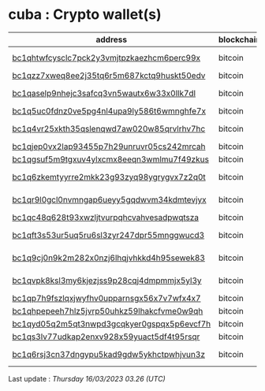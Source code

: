# cuba : Crypto wallet(s)

| address | blockchain | Balance |
|---|---|---|
| [bc1qhtwfcysclc7pck2y3vmjtpzkaezhcm6perc99x](https://www.blockchain.com/explorer/addresses/btc/bc1qhtwfcysclc7pck2y3vmjtpzkaezhcm6perc99x) | bitcoin | $ 13353784 |
| [bc1qzz7xweq8ee2j35tq6r5m687kctq9huskt50edv](https://www.blockchain.com/explorer/addresses/btc/bc1qzz7xweq8ee2j35tq6r5m687kctq9huskt50edv) | bitcoin | $ 798321 |
| [bc1qaselp9nhejc3safcq3vn5wautx6w33x0llk7dl](https://www.blockchain.com/explorer/addresses/btc/bc1qaselp9nhejc3safcq3vn5wautx6w33x0llk7dl) | bitcoin | $ 1162302 |
| [bc1q5uc0fdnz0ve5pg4nl4upa9ly586t6wmnghfe7x](https://www.blockchain.com/explorer/addresses/btc/bc1q5uc0fdnz0ve5pg4nl4upa9ly586t6wmnghfe7x) | bitcoin | $ 983731 |
| [bc1q4vr25xkth35qslenqwd7aw020w85qrvlrhv7hc](https://www.blockchain.com/explorer/addresses/btc/bc1q4vr25xkth35qslenqwd7aw020w85qrvlrhv7hc) | bitcoin | $ 1590573 |
| [bc1qjep0vx2lap93455p7h29unruvr05cs242mrcah](https://www.blockchain.com/explorer/addresses/btc/bc1qjep0vx2lap93455p7h29unruvr05cs242mrcah) | bitcoin | $ 0 |
| [bc1qgsuf5m9tgxuv4ylxcmx8eeqn3wmlmu7f49zkus](https://www.blockchain.com/explorer/addresses/btc/bc1qgsuf5m9tgxuv4ylxcmx8eeqn3wmlmu7f49zkus) | bitcoin | $ 457098 |
| [bc1q6zkemtyyrre2mkk23g93zyq98ygrygvx7z2q0t](https://www.blockchain.com/explorer/addresses/btc/bc1q6zkemtyyrre2mkk23g93zyq98ygrygvx7z2q0t) | bitcoin | $ 10163533 |
| [bc1qr9l0gcl0nvmngap6ueyy5gqdwvm34kdmtevjyx](https://www.blockchain.com/explorer/addresses/btc/bc1qr9l0gcl0nvmngap6ueyy5gqdwvm34kdmtevjyx) | bitcoin | $ 4094333 |
| [bc1qc48q628t93xwzljtvurpqhcvahvesadpwqtsza](https://www.blockchain.com/explorer/addresses/btc/bc1qc48q628t93xwzljtvurpqhcvahvesadpwqtsza) | bitcoin | $ 134309 |
| [bc1qft3s53ur5uq5ru6sl3zyr247dpr55mnggwucd3](https://www.blockchain.com/explorer/addresses/btc/bc1qft3s53ur5uq5ru6sl3zyr247dpr55mnggwucd3) | bitcoin | $ 4309411 |
| [bc1q9cj0n9k2m282x0nzj6lhqjvhkkd4h95sewek83](https://www.blockchain.com/explorer/addresses/btc/bc1q9cj0n9k2m282x0nzj6lhqjvhkkd4h95sewek83) | bitcoin | $ 3252361 |
| [bc1qvpk8ksl3my6kjezjss9p28cqj4dmpmmjx5yl3y](https://www.blockchain.com/explorer/addresses/btc/bc1qvpk8ksl3my6kjezjss9p28cqj4dmpmmjx5yl3y) | bitcoin | $ 8122149 |
| [bc1qp7h9fszlqxjwyfhv0upparnsgx56x7v7wfx4x7](https://www.blockchain.com/explorer/addresses/btc/bc1qp7h9fszlqxjwyfhv0upparnsgx56x7v7wfx4x7) | bitcoin | $ 692419 |
| [bc1qhpepeeh7hlz5jvrp50uhkz59lhakcfvme0w9qh](https://www.blockchain.com/explorer/addresses/btc/bc1qhpepeeh7hlz5jvrp50uhkz59lhakcfvme0w9qh) | bitcoin | $ 496629 |
| [bc1qyd05q2m5qt3nwpd3gcqkyer0gspqx5p6evcf7h](https://www.blockchain.com/explorer/addresses/btc/bc1qyd05q2m5qt3nwpd3gcqkyer0gspqx5p6evcf7h) | bitcoin | $ 333777 |
| [bc1qs3lv77udkap2enxv928x59yuact5df4t95rsqr](https://www.blockchain.com/explorer/addresses/btc/bc1qs3lv77udkap2enxv928x59yuact5df4t95rsqr) | bitcoin | $ 228405 |
| [bc1q6rsj3cn37dngypu5kad9gdw5ykhctpwhjvun3z](https://www.blockchain.com/explorer/addresses/btc/bc1q6rsj3cn37dngypu5kad9gdw5ykhctpwhjvun3z) | bitcoin | $ 9977496 |

Last update : _Thursday 16/03/2023 03.26 (UTC)_

